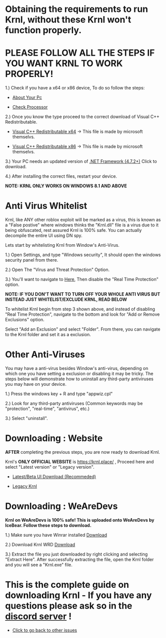 # Obtaining the requirements to run Krnl, without these Krnl won't function properly.
# PLEASE FOLLOW ALL THE STEPS IF YOU WANT KRNL TO WORK PROPERLY!
1.) Check if you have a x64 or x86 device, To do so follow the steps:

- [About Your Pc](https://cdn.discordapp.com/attachments/903380408597614623/1013502716007428186/about.png)

- [Check Processor](https://cdn.discordapp.com/attachments/903380408597614623/1013503478380896266/unknown.png)

2.) Once you know the type proceed to the correct download of Visual C++ Redistributable.

- [Visual C++ Redistributable x64](https://aka.ms/vs/16/release/vc_redist.x64.exe) -> This file is made by microsoft themselvs.

- [Visual C++ Redistributable x86](https://aka.ms/vs/16/release/vc_redist.x86.exe) -> This file is made by microsoft themselvs.

3.) Your PC needs an updated version of [.NET Framework (4.7.2+)](https://dotnet.microsoft.com/download/dotnet-framework/net48) Click to download.

4.) After installing the correct files, restart your device. 

**NOTE: KRNL ONLY WORKS ON WINDOWS 8.1 AND ABOVE**

# Anti Virus Whitelist 
Krnl, like ANY other roblox exploit will be marked as a virus, this is known as a "False postive" where windows thinks the "Krnl.dll" file is a virus due to it being obfuscated, rest assured Krnl is 100% safe.
You can actually decompile the entire UI using DN spy.

Lets start by whitelisting Krnl from Window's Anti-Virus.

1.) Open Settings, and type "Windows security", It should open the windows security panel from there.

2.) Open The "Virus and Threat Protection" Option.

3.) You'll want to navigate to [Here](https://cdn.discordapp.com/attachments/903380408597614623/1013506105420283934/unknown.png), Then disable the "Real Time Protection" option.

**NOTE: IF YOU DON'T WANT TO TURN OFF YOUR WHOLE ANTI VIRUS BUT INSTEAD JUST WHITELIST/EXCLUDE KRNL, READ BELOW**

To whitelist Krnl begin from step 3 shown above, and instead of disabling "Real Time Protection", navigate to the bottom and look for "Add or Remove Exclusions" option.

Select "Add an Exclusion" and select "Folder". From there, you can navigate to the Krnl folder and set it as a exclusion.

# Other Anti-Viruses 

You may have a anti-virus besides Window's anti-virus, depending on which one you have setting a exclusion or disabling it may be tricky. The steps below will demonstrate how to uninstall any third-party antiviruses you may have on your device.

1.) Press the windows key + R and type "appwiz.cpl"

2.) Look for any third-party antiviruses (Common keywords may be "protection", "real-time", "antivirus", etc.)

3.) Select "uninstall".

# Downloading : Website

**AFTER** completing the previous steps, you are now ready to download Krnl.

Krnl's **ONLY OFFICIAL WEBSITE** is https://krnl.place/ , Proceed here and select "Latest version" or "Legacy version".

- [Latest/Beta UI Download (Recommeded)](https://k-storage.com/krnl_beta.exe)

- [Legacy Krnl](https://k-storage.com/krnl_bootstrapper.exe)

# Downloading : WeAreDevs
**Krnl on WeAreDevs is 100% safe! This is uploaded onto WeAreDevs by IceBear. Follow these steps to download.**

1.) Make sure you have Winrar installed [Download](https://www.win-rar.com/postdownload.html?&L=0)

2.) Download Krnl WRD [Download](https://wearedevs.net/d/Krnl)

3.) Extract the file you just downloaded by right clicking and selecting "Extract Here". After successfully extracting the file, open the Krnl folder and you will see a "Krnl.exe" file. 


# This is the complete guide on downloading Krnl - If you have any questions please ask so in the [discord server](https://krnl.place/invite.html) !
- [Click to go back to other issues](https://github.com/Krnl-staff/Faq/blob/main/README.md)
